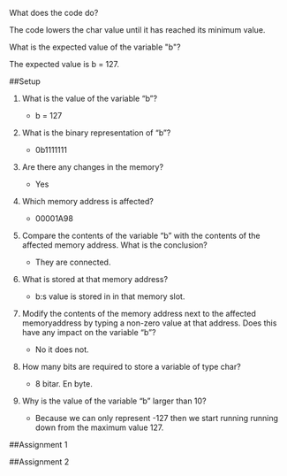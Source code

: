 
What does the code do?

The code lowers the char value until it has reached its minimum value.

What is the expected value of the variable "b"?

The expected value is b = 127.



##Setup

1. What is the value of the variable “b”?

    * b = 127

2. What is the binary representation of “b”?

   * 0b1111111

3. Are there any changes in the memory?
   * Yes

4. Which memory address is affected?
   * 00001A98

5. Compare the contents of the variable “b” with the contents of the affected memory address. What is the conclusion?
   * They are connected.

6. What is stored at that memory address?
   * b:s value is stored in in that memory slot.

7. Modify the contents of the memory address next to the affected memoryaddress by typing a non-zero value at that address. Does this have any impact on the variable “b”?
   * No it does not.

8. How many bits are required to store a variable of type char?
   * 8 bitar. En byte.

9. Why is the value of the variable “b” larger than 10?
   * Because we can only represent -127 then we start running running down from the maximum value 127.
   
   
##Assignment 1


##Assignment 2
